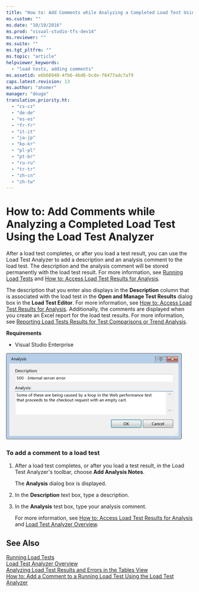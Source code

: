```yaml
---
title: "How to: Add Comments while Analyzing a Completed Load Test Using the Load Test Analyzer | hehe"
ms.custom: ""
ms.date: "10/19/2016"
ms.prod: "visual-studio-tfs-dev14"
ms.reviewer: ""
ms.suite: ""
ms.tgt_pltfrm: ""
ms.topic: "article"
helpviewer_keywords: 
  - "load tests, adding comments"
ms.assetid: e6b68940-4fb6-4bd6-bcde-f6477adc7af9
caps.latest.revision: 13
ms.author: "ahomer"
manager: "douge"
translation.priority.ht: 
  - "cs-cz"
  - "de-de"
  - "es-es"
  - "fr-fr"
  - "it-it"
  - "ja-jp"
  - "ko-kr"
  - "pl-pl"
  - "pt-br"
  - "ru-ru"
  - "tr-tr"
  - "zh-cn"
  - "zh-tw"
---
```

# How to: Add Comments while Analyzing a Completed Load Test Using the Load Test Analyzer
After a load test completes, or after you load a test result, you can use the Load Test Analyzer to add a description and an analysis comment to the load test. The description and the analysis comment will be stored permanently with the load test result. For more information, see [Running Load Tests](../test_notintoc/running-load-tests.md) and [How to: Access Load Test Results for Analysis](../test/how-to--access-load-test-results-for-analysis.md).  
  
 The description that you enter also displays in the **Description** column that is associated with the load test in the **Open and Manage Test Results** dialog box in the **Load Test Editor**. For more information, see [How to: Access Load Test Results for Analysis](../test/how-to--access-load-test-results-for-analysis.md). Additionally, the comments are displayed when you create an Excel report for the load test results. For more information, see [Reporting Load Tests Results for Test Comparisons or Trend Analysis](../test/reporting-load-tests-results-for-test-comparisons-or-trend-analysis.md).  
  
 **Requirements**  
  
-   Visual Studio Enterprise  
  
 ![Analysis dialog for adding load test notes](../test/media/ltest_ananotes.png "LTest_AnaNotes")  
  
### To add a comment to a load test  
  
1.  After a load test completes, or after you load a test result, in the Load Test Analyzer's toolbar, choose **Add Analysis Notes**.  
  
     The **Analysis** dialog box is displayed.  
  
2.  In the **Description** text box, type a description.  
  
3.  In the **Analysis** test box, type your analysis comment.  
  
     For more information, see [How to: Access Load Test Results for Analysis](../test/how-to--access-load-test-results-for-analysis.md) and [Load Test Analyzer Overview](../test/load-test-analyzer-overview.md).  
  
## See Also  
 [Running Load Tests](../test_notintoc/running-load-tests.md)   
 [Load Test Analyzer Overview](../test/load-test-analyzer-overview.md)   
 [Analyzing Load Test Results and Errors in the Tables View](../test/0a84bda3-6051-45eb-9c7f-d57419e1f97d.md)   
 [How to: Add a Comment to a Running Load Test Using the Load Test Analyzer](../test_notintoc/how-to--add-a-comment-to-a-running-load-test-using-the-load-test-analyzer.md)